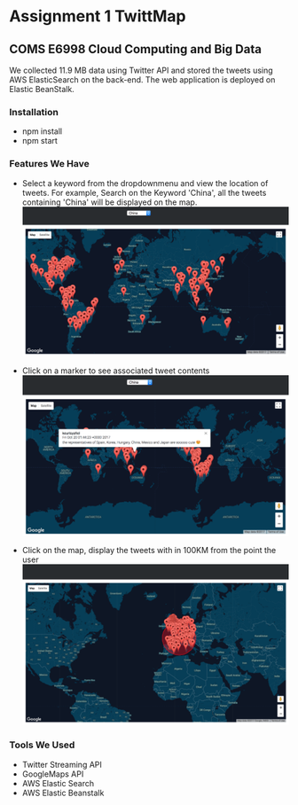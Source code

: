 # Assignment 1  TwittMap 
## COMS E6998 Cloud Computing and Big Data 
We collected 11.9 MB data using Twitter API and stored the tweets using AWS ElasticSearch on the back-end. The web application is deployed on Elastic BeanStalk.

### Installation
 - npm install
 - npm start

### Features We Have

  - Select a keyword from the dropdownmenu and view the location of tweets. For example, Search on the Keyword 'China', all the tweets containing 'China' will be displayed on the map.
  ![Alt text](/views/images/selectKeyword.jpg?raw=true "Optional Title")
  
  - Click on a marker to see associated tweet contents
  ![Alt text](/views/images/showContent.jpg?raw=true "Optional Title")
  
  - Click on the map, display the tweets with in 100KM from the point the user 
  ![Alt text](/views/images/onClick.jpg?raw=true "Optional Title")

### Tools We Used
  - Twitter Streaming API
  - GoogleMaps API
  - AWS Elastic Search
  - AWS Elastic Beanstalk
  
  

